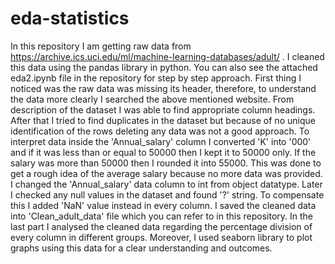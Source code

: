# eda-statistics
In this repository I am getting raw data from https://archive.ics.uci.edu/ml/machine-learning-databases/adult/ .
I cleaned this data using the pandas library in python. You can also see the attached eda2.ipynb file in the repository for step by step approach.
First thing I noticed was the raw data was missing its header, therefore, to understand the data more clearly I searched the above mentioned website. From description of the dataset I was able to find appropriate column headings.
After that I tried to find duplicates in the dataset but because of no unique identification of the rows deleting any data was not a good approach.
To interpret data inside the 'Annual_salary' column I converted 'K' into '000' and if it was less than or equal to 50000 then I kept it to 50000 only. If the salary was more than 50000 then I rounded it into 55000. This was done to get a rough idea of the average salary because no more data was provided.
I changed the 'Annual_salary' data column to int from object datatype.
Later I checked any null values in the dataset and found '?' string. To compensate this I added 'NaN' value instead in every column.
I saved the cleaned data into 'Clean_adult_data' file which you can refer to in this repository.
In the last part I analysed the cleaned data regarding the percentage division of every column in different groups. Moreover, I used seaborn library to plot graphs using this data for a clear understanding and outcomes.
